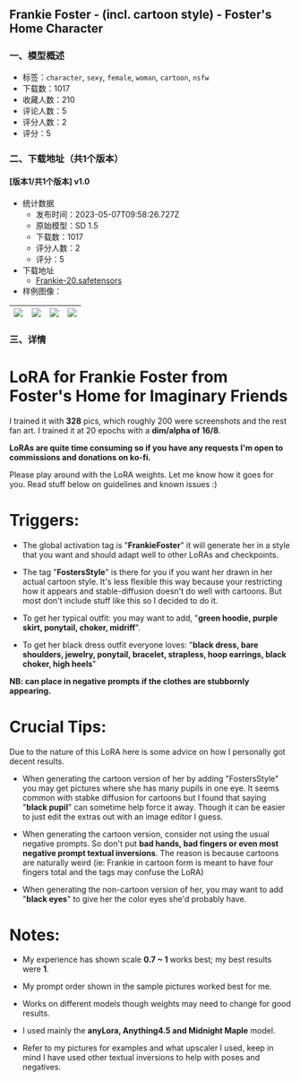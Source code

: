 ## Frankie Foster - (incl. cartoon style) - Foster's Home Character 
### 一、模型概述

- 标签：`character`, `sexy`, `female`, `woman`, `cartoon`, `nsfw`
- 下载数：1017
- 收藏人数：210
- 评论人数：5
- 评分人数：2
- 评分：5

### 二、下载地址（共1个版本）

#### [版本1/共1个版本] v1.0

- 统计数据
  - 发布时间：2023-05-07T09:58:26.727Z
  - 原始模型：SD 1.5
  - 下载数：1017
  - 评分人数：2
  - 评分：5
- 下载地址
  - [Frankie-20.safetensors](https://civitai.com/api/download/models/64702)
- 样例图像：

| <img src="https://image.civitai.com/xG1nkqKTMzGDvpLrqFT7WA/e7e16204-2c4a-41d0-9340-765da40255ac/width=450/715461.jpeg" /> | <img src="https://image.civitai.com/xG1nkqKTMzGDvpLrqFT7WA/6bd47ea9-6507-497b-9ef6-0673452afc96/width=450/715478.jpeg" /> | <img src="https://image.civitai.com/xG1nkqKTMzGDvpLrqFT7WA/76b31ced-e6e7-474b-b09f-d8f8ed1fe4ee/width=450/715460.jpeg" /> | <img src="https://image.civitai.com/xG1nkqKTMzGDvpLrqFT7WA/e225d158-d883-4606-9a5f-2aeb0331dd0f/width=450/715459.jpeg" /> |
| ---- | ---- | ---- | ---- |


### 三、详情
<h1>LoRA for Frankie Foster from Foster's Home for Imaginary Friends</h1><p>I trained it with <strong>328</strong> pics, which roughly 200 were screenshots and the rest fan art. I trained it at 20 epochs with a <strong>dim/alpha of 16/8</strong>.</p><p><strong>LoRAs are quite time consuming so if you have any requests I'm open to commissions and donations on ko-fi.</strong></p><p>Please play around with the LoRA weights. Let me know how it goes for you. Read stuff below on guidelines and known issues :)</p><p></p><h1>Triggers:</h1><ul><li><p>The global activation tag is "<strong>FrankieFoster</strong>" it will generate her in a style that you want and should adapt well to other LoRAs and checkpoints.</p></li><li><p>The tag "<strong>FostersStyle</strong>" is there for you if you want her drawn in her actual cartoon style. It's less flexible this way because your restricting how it appears and stable-diffusion doesn't do well with cartoons. But most don't include stuff like this so I decided to do it.</p></li><li><p>To get her typical outfit: you may want to add, "<strong>green hoodie, purple skirt, ponytail, choker, midriff</strong>".</p></li><li><p>To get her black dress outfit everyone loves: "<strong>black dress, bare shoulders, jewelry, ponytail, bracelet, strapless, hoop earrings, black choker, high heels</strong>"</p></li></ul><p></p><p><strong>NB: can place in negative prompts if the clothes are stubbornly appearing.</strong></p><p></p><h1>Crucial Tips:</h1><p>Due to the nature of this LoRA here is some advice on how I personally got decent results.</p><ul><li><p>When generating the cartoon version of her by adding "FostersStyle" you may get pictures where she has many pupils in one eye. It seems common with stabke diffusion for cartoons but I found that saying "<strong>black pupil</strong>" can sometime help force it away. Though it can be easier to just edit the extras out with an image editor I guess.</p></li><li><p>When generating the cartoon version, consider not using the usual negative prompts. So don't put <strong>bad hands, bad fingers or even most negative prompt textual inversions</strong>. The reason is because cartoons are naturally weird (ie: Frankie in cartoon form is meant to have four fingers total and the tags may confuse the LoRA)</p></li><li><p>When generating the non-cartoon version of her, you may want to add "<strong>black eyes</strong>" to give her the color eyes she'd probably have.</p></li></ul><h1>Notes:</h1><ul><li><p>My experience has shown scale <strong>0.7 ~ 1 </strong>works best; my best results were <strong>1</strong>.</p></li><li><p>My prompt order shown in the sample pictures worked best for me.</p></li><li><p>Works on different models though weights may need to change for good results.</p></li><li><p>I used mainly the <strong>anyLora, Anything4.5 and Midnight Maple</strong> model.</p></li><li><p>Refer to my pictures for examples and what upscaler I used, keep in mind I have used other textual inversions to help with poses and negatives.</p></li></ul>